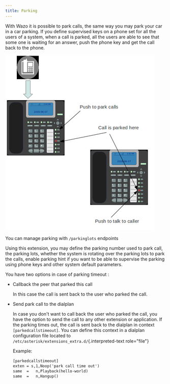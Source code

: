 ```yaml
---
title: Parking
---
```


With Wazo it is possible to park calls, the same way you may park your
car in a car parking. If you define supervised keys on a phone set for
all the users of a system, when a call is parked, all the users are able
to see that some one is waiting for an answer, push the phone key and
get the call back to the phone.

![](images/parking_intro.png)

You can manage parking with `/parkinglots` endpoints

Using this extension, you may define the parking number used to park
call, the parking lots, whether the system is rotating over the parking
lots to park the calls, enable parking hint if you want to be able to
supervise the parking using phone keys and other system default
parameters.

You have two options in case of parking timeout :

-   Callback the peer that parked this call

    In this case the call is sent back to the user who parked the call.

-   Send park call to the dialplan

    In case you don\'t want to call back the user who parked the call,
    you have the option to send the call to any other extension or
    application. If the parking times out, the call is sent back to the
    dialplan in context `[parkedcallstimeout]`. You can define this
    context in a dialplan configuration file located to
    `/etc/asterisk/extensions_extra.d/`{.interpreted-text role="file"}

    Example:

        [parkedcallstimeout]
        exten = s,1,Noop('park call time out')
        same  =   n,Playback(hello-world)
        same  =   n,Hangup()
